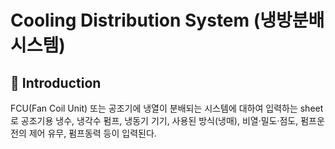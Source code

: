 # Cooling Distribution System (냉방분배시스템)

## 🔹 Introduction
FCU(Fan Coil Unit) 또는 공조기에 냉열이 분배되는 시스템에 대하여 입력하는 sheet로 공조기용 냉수, 냉각수 펌프, 냉동기 기기, 사용된 방식(냉매), 비열·밀도·점도, 펌프운전의 제어 유무, 펌프동력 등이 입력된다.